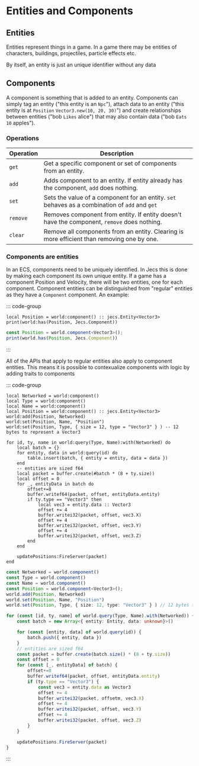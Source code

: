 # Entities and Components

## Entities
Entities represent things in a game. In a game there may be entities of characters, buildings, projectiles, particle effects etc.

By itself, an entity is just an unique identifier without any data

## Components
A component is something that is added to an entity. Components can simply tag an entity ("this entity is an `Npc`"), attach data to an entity ("this entity is at `Position` `Vector3.new(10, 20, 30)`") and create relationships between entities ("bob `Likes` alice") that may also contain data ("bob `Eats` `10` apples").

### Operations
Operation | Description
----------|------------
`get`     | Get a specific component or set of components from an entity.
`add`     | Adds component to an entity. If entity already has the component, `add` does nothing.
`set`     | Sets the value of a component for an entity. `set` behaves as a combination of `add` and `get`
`remove`  | Removes component from entity. If entity doesn't have the component, `remove` does nothing.
`clear`   | Remove all components from an entity. Clearing is more efficient than removing one by one.

### Components are entities

In an ECS, components need to be uniquely identified. In Jecs this is done by making each component its own unique entity. If a game has a component Position and Velocity, there will be two entities, one for each component. Component entities can be distinguished from "regular" entities as they have a `Component` component. An example:

::: code-group

```luau [luau]
local Position = world:component() :: jecs.Entity<Vector3>
print(world:has(Position, Jecs.Component))
```

```typescript [typescript]
const Position = world.component<Vector3>();
print(world.has(Position, Jecs.Component))
```

:::

All of the APIs that apply to regular entities also apply to component entities. This means it is possible to contexualize components with logic by adding traits to components

::: code-group

```luau [luau]
local Networked = world:component()
local Type = world:component()
local Name = world:component()
local Position = world:component() :: jecs.Entity<Vector3>
world:add(Position, Networked)
world:set(Position, Name, "Position")
world:set(Position, Type, { size = 12, type = "Vector3" } ) -- 12 bytes to represent a Vector3

for id, ty, name in world:query(Type, Name):with(Networked) do
    local batch = {}
    for entity, data in world:query(id) do
        table.insert(batch, { entity = entity, data = data })
    end
    -- entities are sized f64
    local packet = buffer.create(#batch * (8 + ty.size))
    local offset = 0
    for _, entityData in batch do
        offset+=8
        buffer.writef64(packet, offset, entityData.entity)
        if ty.type == "Vector3" then
            local vec3 = entity.data :: Vector3
            offset += 4
            buffer.writei32(packet, offset, vec3.X)
            offset += 4
            buffer.writei32(packet, offset, vec3.Y)
            offset += 4
            buffer.writei32(packet, offset, vec3.Z)
        end
    end

    updatePositions:FireServer(packet)
end
```

```typescript [typescript]
const Networked = world.component()
const Type = world.component()
const Name = world.component()
const Position = world.component<Vector3>();
world.add(Position, Networked)
world.set(Position, Name, "Position")
world.set(Position, Type, { size: 12, type: "Vector3" } ) // 12 bytes to represent a Vector3

for (const [id, ty, name] of world.query(Type, Name).with(Networked)) {
    const batch = new Array<{ entity: Entity, data: unknown}>()

    for (const [entity, data] of world.query(id)) {
        batch.push({ entity, data })
    }
    // entities are sized f64
    const packet = buffer.create(batch.size() * (8 + ty.size))
    const offset = 0
    for (const [_, entityData] of batch) {
        offset+=8
        buffer.writef64(packet, offset, entityData.entity)
        if (ty.type == "Vector3") {
            const vec3 = entity.data as Vector3
            offset += 4
            buffer.writei32(packet, offsetm, vec3.X)
            offset += 4
            buffer.writei32(packet, offset, vec3.Y)
            offset += 4
            buffer.writei32(packet, offset, vec3.Z)
        }
    }

    updatePositions.FireServer(packet)
}
```

:::
